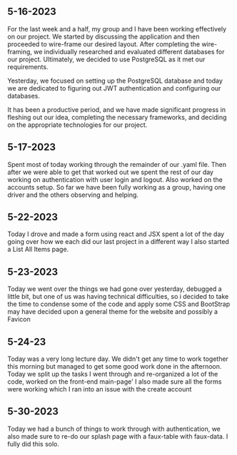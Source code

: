## 5-16-2023
For the last week and a half, my group and I have been working effectively
on our project. We started by discussing the application and then proceeded to
wire-frame our desired layout. After completing the wire-framing, we individually
researched and evaluated different databases for our project. Ultimately,
we decided to use PostgreSQL as it met our requirements.

Yesterday, we focused on setting up the PostgreSQL database and today we are
dedicated to figuring out JWT authentication and configuring our databases.

It has been a productive period, and we have made significant progress
in fleshing out our idea, completing the necessary frameworks,
and deciding on the appropriate technologies for our project.

## 5-17-2023
Spent most of today working through the remainder of our .yaml file.
Then after we were able to get that worked out
we spent the rest of our day working on authentication with user login and logout.
Also worked on the accounts setup.
So far we have been fully working as a group, having one driver and
the others observing and helping.

## 5-22-2023
Today I drove and made a form using react and JSX spent a lot of the day
going over how we each did our last project in a different way
I also started a List All Items page.


## 5-23-2023
Today we went over the things we had gone over yesterday,
debugged a little bit, but one of us was having technical difficulties,
so i decided to take the time to condense some of the code and apply some CSS and BootStrap
may have decided upon a general theme for the website and possibly a Favicon

## 5-24-23
Today was a very long lecture day. We didn't get any time to work together this morning but
managed to get some good work done in the afternoon. Today we split up the tasks
I went through and re-organized a lot of the code, worked on the front-end main-page'
I also made sure all the forms were working which I ran into an issue with the create account

## 5-30-2023
Today we had a bunch of things to work through with authentication, we also made sure to re-do our
splash page with a faux-table with faux-data. I fully did this solo. 
